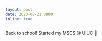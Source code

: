 ```yaml
---
layout: post
date: 2023-08-21 0800
inline: true
---
```


Back to school! Started my MSCS @ UIUC :school:
